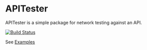 # APITester

APITester is a simple package for network testing against an API. 

[![Build Status](https://travis-ci.com/macinnir/apitester.svg?branch=master)](https://travis-ci.com/macinnir/apitester)

See [Examples](https://github.com/macinnir/apitester/wiki/Examples)